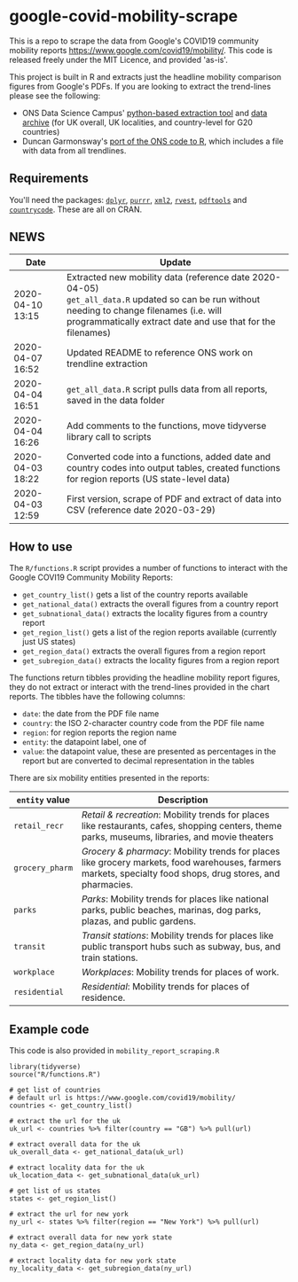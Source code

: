 
# google-covid-mobility-scrape

<!-- badges: start -->
<!-- badges: end -->

This is a repo to scrape the data from Google's COVID19 community mobility reports https://www.google.com/covid19/mobility/. This code is released freely under the MIT Licence, and provided 'as-is'.

This project is built in R and extracts just the headline mobility comparison figures from Google's PDFs. If you are looking to extract the trend-lines please see the following:

* ONS Data Science Campus' [python-based extraction tool](https://github.com/datasciencecampus/mobility-report-data-extractor) and [data archive](https://github.com/datasciencecampus/google-mobility-reports-data) (for UK overall, UK localities, and country-level for G20 countries)
* Duncan Garmonsway's [port of the ONS code to R](https://github.com/nacnudus/google-location-coronavirus/), which includes a file with data from all trendlines.


## Requirements
You'll need the packages: [`dplyr`](https://dplyr.tidyverse.org), [`purrr`](https://purrr.tidyverse.org), [`xml2`](https://xml2.r-lib.org/), [`rvest`](http://rvest.tidyverse.org/), [`pdftools`](https://docs.ropensci.org/pdftools/) and [`countrycode`](https://cran.r-project.org/package=countrycode). These are all on CRAN.

## NEWS

| Date             | Update                                                    |
| ---------------- | --------------------------------------------------------- |
| 2020-04-10 13:15 | Extracted new mobility data (reference date 2020-04-05) <br /> `get_all_data.R` updated so can be run without needing to change filenames (i.e. will programmatically extract date and use that for the filenames) |
| 2020-04-07 16:52 | Updated README to reference ONS work on trendline extraction |
| 2020-04-04 16:51 | `get_all_data.R` script pulls data from all reports, saved in the data folder |
| 2020-04-04 16:26 | Add comments to the functions, move tidyverse library call to scripts |
| 2020-04-03 18:22 | Converted code into a functions, added date and country codes into output tables, created functions for region reports (US state-level data) |
| 2020-04-03 12:59 | First version, scrape of PDF and extract of data into CSV (reference date 2020-03-29) |

## How to use

The `R/functions.R` script provides a number of functions to interact with the Google COVI19 Community Mobility Reports:

* `get_country_list()` gets a list of the country reports available
* `get_national_data()` extracts the overall figures from a country report
* `get_subnational_data()` extracts the locality figures from a country report
* `get_region_list()` gets a list of the region reports available (currently just US states)
* `get_region_data()` extracts the overall figures from a region report
* `get_subregion_data()` extracts the locality figures from a region report

The functions return tibbles providing the headline mobility report figures, they do not extract or interact with the trend-lines provided in the chart reports. The tibbles have the following columns:

* `date`: the date from the PDF file name
* `country`: the ISO 2-character country code from the PDF file name
* `region`: for region reports the region name
* `entity`: the datapoint label, one of
* `value`: the datapoint value, these are presented as percentages in the report but are converted to decimal representation in the tables

There are six mobility entities presented in the reports:

| `entity` value  | Description                                                |
| --------------- | ---------------------------------------------------------- |
| `retail_recr`   | *Retail & recreation*:  Mobility trends for places like restaurants, cafes, shopping centers, theme parks, museums, libraries, and movie theaters |
| `grocery_pharm` | *Grocery & pharmacy*:  Mobility trends for places like grocery markets, food warehouses, farmers markets, specialty food shops, drug stores, and pharmacies. |
| `parks`         | *Parks*: Mobility trends for places like national parks, public beaches, marinas, dog parks, plazas, and public gardens. |
| `transit`       | *Transit stations*: Mobility trends for places like public transport hubs such as subway, bus, and train stations. |
| `workplace`     | *Workplaces*: Mobility trends for places of work. |
| `residential`   | *Residential*: Mobility trends for places of residence. |


## Example code

This code is also provided in `mobility_report_scraping.R`

``` {r}
library(tidyverse)
source("R/functions.R")

# get list of countries
# default url is https://www.google.com/covid19/mobility/
countries <- get_country_list()

# extract the url for the uk
uk_url <- countries %>% filter(country == "GB") %>% pull(url)

# extract overall data for the uk
uk_overall_data <- get_national_data(uk_url)

# extract locality data for the uk
uk_location_data <- get_subnational_data(uk_url)

# get list of us states
states <- get_region_list()

# extract the url for new york
ny_url <- states %>% filter(region == "New York") %>% pull(url)

# extract overall data for new york state
ny_data <- get_region_data(ny_url)

# extract locality data for new york state
ny_locality_data <- get_subregion_data(ny_url)
```